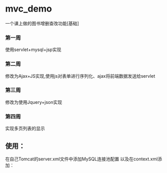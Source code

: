 # mvc_demo
一个课上做的图书增删查改功能[基础]

### 第一周
使用servlet+mysql+jsp实现
### 第二周
修改为Ajax+JS实现,使用js对表单进行序列化、ajax将前端数据发送给servlet

### 第三周
修改为使用Jquery+json实现

### 第四周
实现多页列表的显示

## 使用：
在自己Tomcat的server.xml文件中添加MySQL连接池配置
以及在context.xml添加：
<ResourceLink global="sysdemo" name="sysdemo" type="javax.sql.DataSource" /> 
